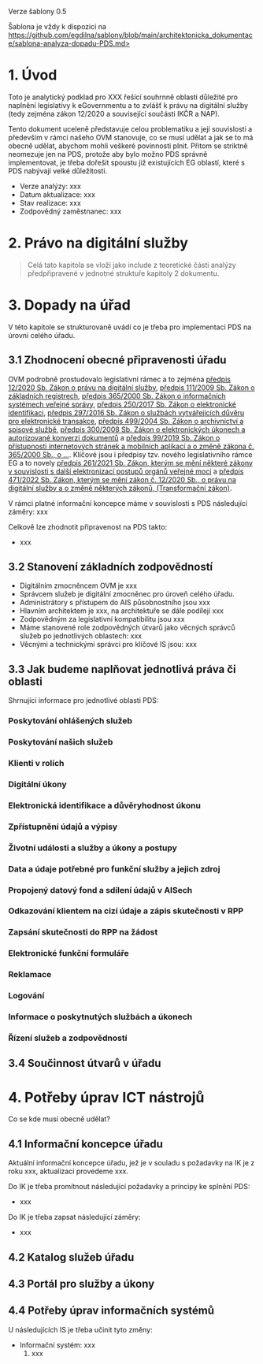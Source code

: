 Verze šablony 0.5

Šablona je vždy k dispozici na <xxx>https://github.com/egdilna/sablony/blob/main/architektonicka_dokumentace/sablona-analyza-dopadu-PDS.md>





# 1. Úvod
Toto je analytický podklad pro XXX řešící souhrnně oblasti důležité pro naplnění legislativy k eGovernmentu a to zvlášť k právu na digitální služby (tedy zejména zákon 12/2020 a související součásti IKČR a NAP).

Tento dokument uceleně představuje celou problematiku a její souvislosti a především v rámci našeho OVM stanovuje, co se musí udělat a jak se to má obecně udělat, abychom mohli veškeré povinnosti plnit. Přitom se striktně neomezuje jen na PDS, protože aby bylo možno PDS správně implementovat, je třeba dořešit spoustu již existujících EG oblastí, které s PDS nabývají velké důležitosti.

* Verze analýzy: xxx
* Datum aktualizace: xxx
* Stav realizace: xxx
* Zodpovědný zaměstnanec: xxx

# 2. Právo na digitální služby

> Celá tato kapitola se vloží jako include z teoretické části analýzy předpřipravené v jednotné struktuře kapitoly 2 dokumentu.
> 
# 3. Dopady na úřad
V této kapitole se strukturovaně uvádí co je třeba pro implementaci PDS na úrovni celého úřadu.
## 3.1 Zhodnocení obecné připravenosti úřadu
OVM podrobně prostudovalo legislativní rámec a to zejména [předpis 12/2020 Sb. Zákon o právu na digitální služby](https://www.zakonyprolidi.cz/cs/2020-12), [předpis 111/2009 Sb. Zákon o základních registrech](https://www.zakonyprolidi.cz/cs/2009-111), [předpis 365/2000 Sb. Zákon o informačních systémech veřejné správy](https://www.zakonyprolidi.cz/cs/2000-365), [předpis 250/2017 Sb. Zákon o elektronické identifikaci](https://www.zakonyprolidi.cz/cs/2017-250), [předpis 297/2016 Sb. Zákon o službách vytvářejících důvěru pro elektronické transakce](Https://www.zakonyprolidi.cz/cs/2016-297), [předpis 499/2004 Sb. Zákon o archivnictví a spisové službě](https://www.zakonyprolidi.cz/cs/2004-499), [předpis 300/2008 Sb. Zákon o elektronických úkonech a autorizované konverzi dokumentů](https://www.zakonyprolidi.cz/cs/2008-300) a [předpis 99/2019 Sb. Zákon o přístupnosti internetových stránek a mobilních aplikací a o změně zákona č. 365/2000 Sb., o ...](https://www.zakonyprolidi.cz/cs/2019-99). Klíčové jsou i předpisy tzv. nového legislativního rámce EG a to novely [předpis 261/2021 Sb. Zákon, kterým se mění některé zákony v souvislosti s další elektronizací postupů orgánů veřejné moci](https://www.zakonyprolidi.cz/cs/2021-261) a [předpis 471/2022 Sb. Zákon, kterým se mění zákon č. 12/2020 Sb., o právu na digitální služby a o změně některých zákonů, (Transformační zákon)](https://www.zakonyprolidi.cz/cs/2022-471).

V rámci platné informační koncepce máme v souvislosti s PDS následující záměry: xxx

Celkově lze zhodnotit připravenost na PDS takto:

* xxx




## 3.2 Stanovení základních zodpovědností

* Digitálním zmocněncem OVM je xxx
* Správcem služeb je digitální zmocněnec pro úroveň celého úřadu.
* Administrátory s přístupem do AIS působnostního jsou xxx
* Hlavním architektem je xxx, na architektuře se dále podílejí xxx
* Zodpovědným za legislativní kompatibilitu jsou xxx
* Máme stanovené role zodpovědných útvarů jako věcných správců služeb po jednotlivých oblastech: xxx
* Věcnými a technickými správci pro klíčové IS jsou: xxx




## 3.3 Jak budeme naplňovat jednotlivá práva či oblasti
Shrnující informace pro jednotlivé oblasti PDS:

### Poskytování ohlášených služeb
### Poskytování našich služeb
### Klienti v rolích
### Digitální úkony 
### Elektronická identifikace a důvěryhodnost úkonu
### Zpřístupnění údajů a výpisy 
### Životní události a služby a úkony a postupy 
### Data a údaje potřebné pro funkční služby a jejich zdroj
### Propojený datový fond a sdílení údajů v AISech 
### Odkazování klientem na cizí údaje a zápis skutečnosti v RPP
### Zapsání skutečnosti do RPP na žádost
### Elektronické funkční formuláře
### Reklamace
### Logování
### Informace o poskytnutých službách a úkonech
### Řízení služeb a zodpovědností
## 3.4 Součinnost útvarů v úřadu
# 4. Potřeby úprav ICT nástrojů
Co se kde musí obecně udělat?

## 4.1 Informační koncepce úřadu

Aktuální informační koncepce úřadu, jež je v souladu s požadavky na IK je z roku xxx, aktualizaci provedeme xxx.

Do IK je třeba promítnout následující požadavky a principy ke splnění PDS:

* xxx

Do IK je třeba zapsat následující záměry:

* xxx


## 4.2 Katalog služeb úřadu
## 4.3 Portál pro služby a úkony
## 4.4 Potřeby úprav informačních systémů

U následujících IS je třeba učinit tyto změny:

* Informační systém: xxx
	1. xxx




